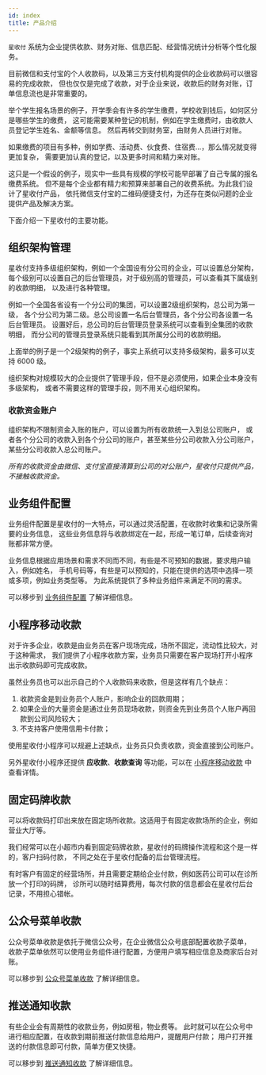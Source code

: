 ```yaml
---
id: index
title: 产品介绍
---
```


`星收付` 系统为企业提供收款、财务对账、信息匹配、经营情况统计分析等个性化服务。

目前微信和支付宝的个人收款码，以及第三方支付机构提供的企业收款码可以很容易的完成收款，
但也仅仅是完成了收款，对于企业来说，收款后的财务对账，订单信息流也是非常重要的。

举个学生报名场景的例子，开学季会有许多的学生缴费，学校收到钱后，如何区分是哪些学生的缴费，
这可能需要某种登记的机制，例如在学生缴费时，由收款人员登记学生姓名、金额等信息。
然后再转交到财务室，由财务人员进行对账。

如果缴费的项目有多种，例如学费、活动费、伙食费、住宿费...，那么情况就变得更加复杂，
需要更加认真的登记，以及更多时间和精力来对账。

这只是一个假设的例子，现实中一些具有规模的学校可能早部署了自己专属的报名缴费系统。
但不是每个企业都有精力和预算来部署自己的收费系统。为此我们设计了星收付产品，
依托微信支付宝的二维码便捷支付，为还存在类似问题的企业提供产品及解决方案。

下面介绍一下星收付的主要功能。

## 组织架构管理

星收付支持多级组织架构，例如一个全国设有分公司的企业，可以设置总分架构，
每个级别可以设置自己的后台管理员，对于级别高的管理员，可以查看其下属级别的收款明细，
以及进行各种管理。

例如一个全国各省设有一个分公司的集团，可以设置2级组织架构，总公司为第一级，
各个分公司为第二级。总公司设置一名后台管理员，各个分公司各设置一名后台管理员。
设置好后，总公司的后台管理员登录系统可以查看到全集团的收款明细，
而分公司的管理员登录系统只能看到其所属分公司的收款明细。

上面举的例子是一个2级架构的例子，事实上系统可以支持多级架构，最多可以支持 6000 级。

组织架构对规模较大的企业提供了管理手段，但不是必须使用，如果企业本身没有多级架构，
或者不需要这样的管理手段，则不用关心组织架构。

### 收款资金账户

组织架构不限制资金入账的账户，可以设置为所有收款统一入到总公司账户，
或者各个分公司的收款入到各个分公司的账户，甚至某些分公司收款入分公司账户，
某些分公司收款入总公司账户。

*所有的收款资金由微信、支付宝直接清算到公司的对公账户，星收付只提供产品，不接触收款资金。*


## 业务组件配置

业务组件配置是星收付的一大特点，可以通过灵活配置，在收款时收集和记录所需要的业务信息，
这些业务信息将与收款绑定在一起，形成一笔订单，后续查询对账都非常方便。

业务信息根据应用场景和需求不同而不同，有些是不可预知的数据，要求用户输入，例如姓名，
手机号码等，有些是可以预知的，只能在提供的选项中选择一项或多项，例如业务类型等。
为此系统提供了多种业务组件来满足不同的需求。

可以移步到 [业务组件配置](./busidata) 了解详细信息。

## 小程序移动收款

对于许多企业，收款是由业务员在客户现场完成，场所不固定，流动性比较大，对于这种需求，
我们提供了小程序收款方案，业务员只需要在客户现场打开小程序出示收款码即可完成收款。

虽然业务员也可以出示自己的个人收款码来收款，但是这样有几个缺点：

1. 收款资金是到业务员个人账户，影响企业的回款周期；
1. 如果企业的大量资金是通过业务员现场收款，则资金先到业务员个人账户再回款到公司风险较大；
1. 不支持客户使用信用卡付款；

使用星收付小程序可以规避上述缺点，业务员只负责收款，资金直接到公司账户。

另外星收付小程序还提供 **应收款**、**收款查询** 等功能，可以在 [小程序移动收款](./mott)
中查看详情。

## 固定码牌收款

可以将收款码打印出来放在固定场所收款。这适用于有固定收款场所的企业，例如营业大厅等。

我们经常可以在小超市内看到固定码牌收款，星收付的码牌操作流程和这个是一样的，客户扫码付款，
不同之处在于星收付配备的后台管理流程。

有时客户有固定的经营场所，并且需要定期给企业付款，例如医药公司可以在诊所放一个打印的码牌，
诊所可以随时结算费用，每次付款的信息都会在星收付后台记录，不用担心错帐。

## 公众号菜单收款

公众号菜单收款是依托于微信公众号，在企业微信公众号底部配置收款子菜单，
收款子菜单依然可以使用业务组件进行配置，方便用户填写相应信息及商家后台对账。

可以移步到 [公众号菜单收款](./menu) 了解详细信息。

## 推送通知收款

有些企业会有周期性的收款业务，例如房租，物业费等。
此时就可以在公众号中进行相应配置，在收款到期前推送付款信息给用户，提醒用户付款；
用户打开推送的付款信息即可付款，简单方便又快捷。

可以移步到 [推送通知收款](./push) 了解详细信息。
